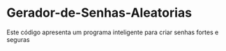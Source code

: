 # Gerador-de-Senhas-Aleatorias
Este código apresenta um programa inteligente para criar senhas fortes e seguras
